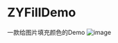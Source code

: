 # ZYFillDemo
一款给图片填充颜色的Demo
![image](https://github.com/zhangyqyx/ZYFillDemo/blob/master/ZYFillDemo.gif)